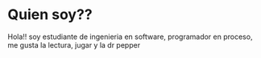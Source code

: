 # Quien soy??
Hola!! soy estudiante de ingenieria en software, programador en proceso, me gusta la lectura, jugar y la dr pepper
